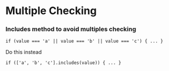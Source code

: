 # Multiple Checking

### Includes method to avoid multiples checking

```text
if (value === 'a' || value === 'b' || value === 'c') { ... }
```

Do this instead

```text
if (['a', 'b', 'c'].includes(value)) { ... }
```

